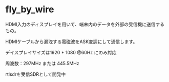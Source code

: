# fly_by_wire

HDMI入力のディスプレイを用いて、端末内のデータを外部の受信機に送信するもの。

HDMIケーブルから漏洩する電磁波をASK変調にして通信します。

デイスプレイサイズは1920 * 1080 @60Hz にのみ対応

周波数：297MHz または 445.5MHz

rtlsdrを受信SDRとして開発中
